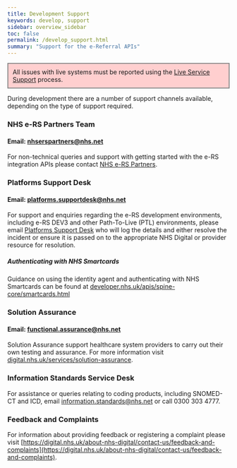 ```yaml
---
title: Development Support
keywords: develop, support
sidebar: overview_sidebar
toc: false
permalink: /develop_support.html
summary: "Support for the e-Referral APIs"
---
```


<div style="border: 2px solid #888888; padding: 10px; background: #ffcfcf;">All issues with live systems must be reported using the <a href="https://developer.nhs.uk/apis/e-Referrals/live_support.html">Live Service Support</a> process.</div>

During development there are a number of support channels available, depending on the type of support required.

### NHS e-RS Partners Team
#### Email: [nhserspartners@nhs.net](mailto:nhserspartners@nhs.net)  
For non-technical queries and support with getting started with the e-RS integration APIs please contact [NHS e-RS Partners](mailto:nhserspartners@nhs.net).

### Platforms Support Desk
#### Email: [platforms.supportdesk@nhs.net](mailto:platforms.supportdesk@nhs.net)  
For support and enquiries regarding the e-RS development environments, including e-RS DEV3 and other Path-To-Live (PTL) environments, please email [Platforms Support Desk](mailto:platforms.supportdesk@nhs.net) who will log the details and either resolve the incident or ensure it is passed on to the appropriate NHS Digital or provider resource for resolution.

##### Authenticating with NHS Smartcards
Guidance on using the identity agent and authenticating with NHS Smartcards can be found at [developer.nhs.uk/apis/spine-core/smartcards.html](https://developer.nhs.uk/apis/spine-core/smartcards.html)  

### Solution Assurance
#### Email: [functional.assurance@nhs.net](mailto:functional.assurance@nhs.net)  
Solution Assurance support healthcare system providers to carry out their own testing and assurance. For more information visit [digital.nhs.uk/services/solution-assurance](https://digital.nhs.uk/services/solution-assurance).

### Information Standards Service Desk
For assistance or queries relating to coding products, including SNOMED-CT and ICD, email [information.standards@nhs.net](mailto:information.standards@nhs.net)	or call 0300 303 4777.

### Feedback and Complaints
For information about providing feedback or registering a complaint please visit [https://digital.nhs.uk/about-nhs-digital/contact-us/feedback-and-complaints](https://digital.nhs.uk/about-nhs-digital/contact-us/feedback-and-complaints).
